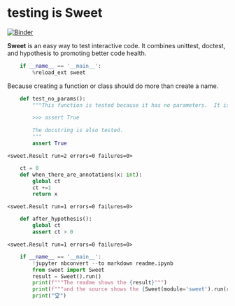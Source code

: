 
# testing is __Sweet__
    
[![Binder](https://mybinder.org/badge.svg)](https://mybinder.org/v2/gh/deathbeds/sweet/master?filepath=readme.ipynb) 
   
__Sweet__ is an easy way to test interactive code. It combines unittest, doctest, and hypothesis to promoting better code health.


```python
    if __name__ == '__main__':
        %reload_ext sweet
```

Because creating a function or class should do more than create a name.


```python
    def test_no_params():
        """This function is tested because it has no parameters.  It is executed using FunctionTestCase

        >>> assert True

        The docstring is also tested.
        """
        assert True
```

    <sweet.Result run=2 errors=0 failures=0>



```python
    ct = 0
    def when_there_are_annotations(x: int):
        global ct
        ct +=1
        return x
```

    <sweet.Result run=1 errors=0 failures=0>



```python
    def after_hypothesis():
        global ct
        assert ct > 0
```

    <sweet.Result run=1 errors=0 failures=0>



```python
    if __name__ == '__main__':
        !jupyter nbconvert --to markdown readme.ipynb
        from sweet import Sweet
        result = Sweet().run()
        print(f"""The readme shows the {result}""")
        print(f"""and the source shows the {Sweet(module='sweet').run(result)}""")
        print("🏆")
```
